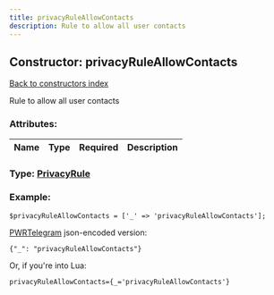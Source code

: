 ```yaml
---
title: privacyRuleAllowContacts
description: Rule to allow all user contacts
---
```

## Constructor: privacyRuleAllowContacts  
[Back to constructors index](index.md)



Rule to allow all user contacts

### Attributes:

| Name     |    Type       | Required | Description |
|----------|:-------------:|:--------:|------------:|



### Type: [PrivacyRule](../types/PrivacyRule.md)


### Example:

```
$privacyRuleAllowContacts = ['_' => 'privacyRuleAllowContacts'];
```  

[PWRTelegram](https://pwrtelegram.xyz) json-encoded version:

```
{"_": "privacyRuleAllowContacts"}
```


Or, if you're into Lua:  


```
privacyRuleAllowContacts={_='privacyRuleAllowContacts'}

```


